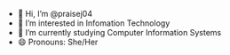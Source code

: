 - 👋 Hi, I’m @praisej04
- 👀 I’m interested in Infomation Technology
- 🌱 I’m currently studying Computer Information Systems
- 😄 Pronouns: She/Her

<!---
praisej04/praisej04 is a ✨ special ✨ repository because its `README.md` (this file) appears on your GitHub profile.
You can click the Preview link to take a look at your changes.
--->
